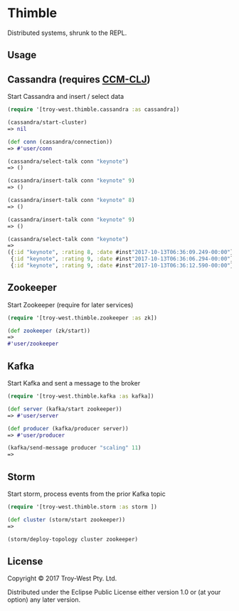 # Thimble

Distributed systems, shrunk to the REPL.

## Usage

## Cassandra (requires [CCM-CLJ](https://github.com/SMX-LTD/ccm-clj))

Start Cassandra and insert / select data

```clojure
(require '[troy-west.thimble.cassandra :as cassandra])

(cassandra/start-cluster)
=> nil

(def conn (cassandra/connection))
=> #'user/conn

(cassandra/select-talk conn "keynote")
=> ()

(cassandra/insert-talk conn "keynote" 9)
=> ()

(cassandra/insert-talk conn "keynote" 8)
=> ()

(cassandra/insert-talk conn "keynote" 9)
=> ()

(cassandra/select-talk conn "keynote")
=>
({:id "keynote", :rating 8, :date #inst"2017-10-13T06:36:09.249-00:00"}
 {:id "keynote", :rating 9, :date #inst"2017-10-13T06:36:06.294-00:00"}
 {:id "keynote", :rating 9, :date #inst"2017-10-13T06:36:12.590-00:00"})
```

## Zookeeper

Start Zookeeper (require for later services)

```clojure
(require '[troy-west.thimble.zookeeper :as zk])

(def zookeeper (zk/start))
=>
#'user/zookeeper
```

## Kafka

Start Kafka and sent a message to the broker

```clojure
(require '[troy-west.thimble.kafka :as kafka])

(def server (kafka/start zookeeper))
=> #'user/server

(def producer (kafka/producer server))
=> #'user/producer

(kafka/send-message producer "scaling" 11)
=>
```

## Storm

Start storm, process events from the prior Kafka topic

```clojure
(require '[troy-west.thimble.storm :as storm ])

(def cluster (storm/start zookeeper))
=>

(storm/deploy-topology cluster zookeeper)
```

## License

Copyright © 2017 Troy-West Pty. Ltd.

Distributed under the Eclipse Public License either version 1.0 or (at
your option) any later version.
